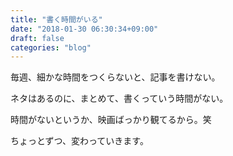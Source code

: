 ```yaml
---
title: "書く時間がいる"
date: "2018-01-30 06:30:34+09:00"
draft: false
categories: "blog"
---
```

毎週、細かな時間をつくらないと、記事を書けない。  

ネタはあるのに、まとめて、書くっていう時間がない。  

時間がないというか、映画ばっかり観てるから。笑  

ちょっとずつ、変わっていきます。  